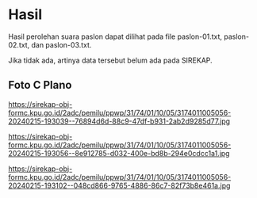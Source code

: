 # Hasil

Hasil perolehan suara paslon dapat dilihat pada file paslon-01.txt, paslon-02.txt, dan paslon-03.txt.

Jika tidak ada, artinya data tersebut belum ada pada SIREKAP.

## Foto C Plano

https://sirekap-obj-formc.kpu.go.id/2adc/pemilu/ppwp/31/74/01/10/05/3174011005056-20240215-193039--76894d6d-88c9-47df-b931-2ab2d9285d77.jpg

https://sirekap-obj-formc.kpu.go.id/2adc/pemilu/ppwp/31/74/01/10/05/3174011005056-20240215-193056--8e912785-d032-400e-bd8b-294e0cdcc1a1.jpg

https://sirekap-obj-formc.kpu.go.id/2adc/pemilu/ppwp/31/74/01/10/05/3174011005056-20240215-193102--048cd866-9765-4886-86c7-82f73b8e461a.jpg
